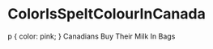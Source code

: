 # ColorIsSpeltColourInCanada
<head>
  p {
    color: pink;
  }
  Canadians Buy Their Milk In Bags
  </head>
